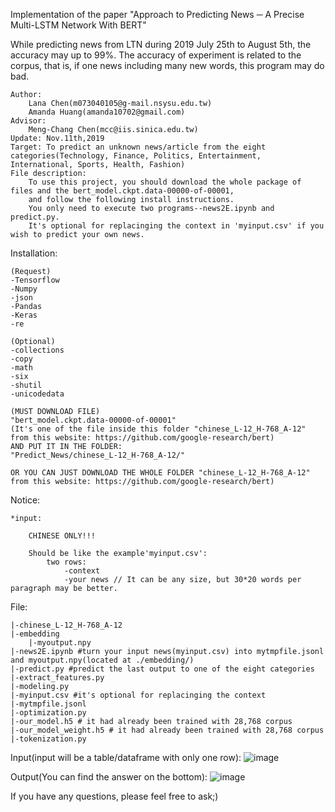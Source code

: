 Implementation of the paper "Approach to Predicting News ─ A Precise Multi-LSTM Network With BERT"



While predicting news from LTN during 2019 July 25th to August 5th, the accuracy may up to 99%.
The accuracy of experiment is related to the corpus, that is, if one news including many new words, this program may do bad.

	Author: 
		Lana Chen(m073040105@g-mail.nsysu.edu.tw)
		Amanda Huang(amanda10702@gmail.com)
	Advisor:
		Meng-Chang Chen(mcc@iis.sinica.edu.tw)
	Update: Nov.11th,2019
	Target: To predict an unknown news/article from the eight categories(Technology, Finance, Politics, Entertainment, International, Sports, Health, Fashion)
	File description:
		To use this project, you should download the whole package of files and the bert_model.ckpt.data-00000-of-00001,
		and follow the following install instructions.
		You only need to execute two programs--news2E.ipynb and predict.py.
		It's optional for replacinging the context in 'myinput.csv' if you wish to predict your own news.
		
Installation:

	(Request)
	-Tensorflow
	-Numpy
	-json
	-Pandas
	-Keras
	-re
	
	(Optional)
	-collections
	-copy
	-math
	-six
	-shutil
	-unicodedata
	
	(MUST DOWNLOAD FILE)
	"bert_model.ckpt.data-00000-of-00001"
	(It's one of the file inside this folder "chinese_L-12_H-768_A-12"
	from this website: https://github.com/google-research/bert)
	AND PUT IT IN THE FOLDER:
	"Predict_News/chinese_L-12_H-768_A-12/"
	
	OR YOU CAN JUST DOWNLOAD THE WHOLE FOLDER "chinese_L-12_H-768_A-12"
	from this website: https://github.com/google-research/bert)
	

	

Notice:
	
	*input:
		
		CHINESE ONLY!!!
		
		Should be like the example'myinput.csv':
			two rows: 
				-context
				-your news // It can be any size, but 30*20 words per paragraph may be better.

File:

	|-chinese_L-12_H-768_A-12
	|-embedding
		|-myoutput.npy
	|-news2E.ipynb #turn your input news(myinput.csv) into mytmpfile.jsonl and myoutput.npy(located at ./embedding/)
	|-predict.py #predict the last output to one of the eight categories 
	|-extract_features.py
	|-modeling.py
	|-myinput.csv #it's optional for replacinging the context
	|-mytmpfile.jsonl
	|-optimization.py
	|-our_model.h5 # it had already been trained with 28,768 corpus
	|-our_model_weight.h5 # it had already been trained with 28,768 corpus
	|-tokenization.py

Input(input will be a table/dataframe with only one row):
	![image](https://github.com/LanaChen0/Predict_News/blob/master/input.PNG)
	
Output(You can find the answer on the bottom):
	![image](https://github.com/LanaChen0/Predict_News/blob/master/output.PNG)
	
If you have any questions, please feel free to ask;)
